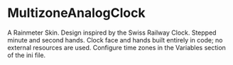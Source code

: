# MultizoneAnalogClock
A Rainmeter Skin. Design inspired by the Swiss Railway Clock. Stepped minute and second hands. Clock face and hands built entirely in code; no external resources are used. Configure time zones in the Variables section of the ini file.
